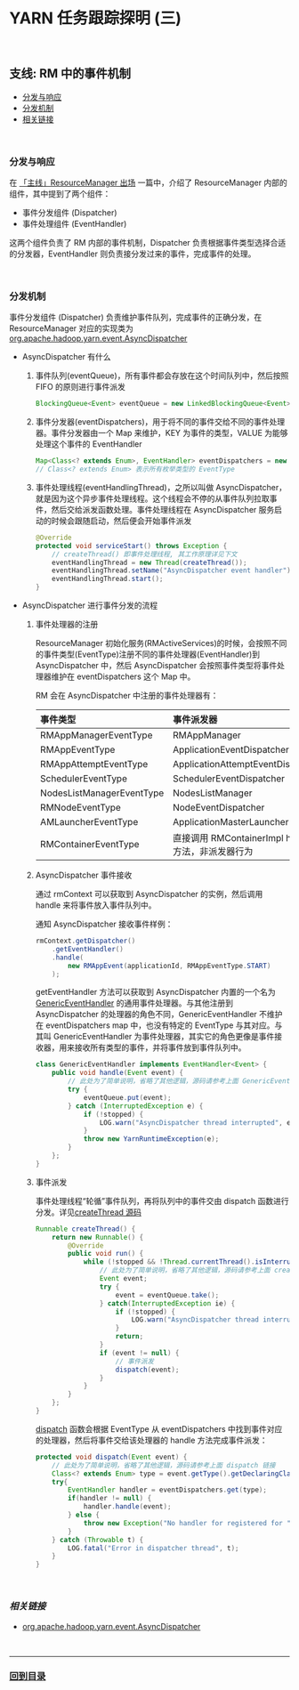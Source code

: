 # YARN 任务跟踪探明 (三)

<br>

## **支线: RM 中的事件机制**

* [分发与响应](./3.2&#32;EventDispatcher.md#1)
* [分发机制](./3.2&#32;EventDispatcher.md#2)
* [相关链接](./3.2&#32;EventDispatcher.md#3)

<br><h3 id="1"><b>分发与响应</b></h3>

在 [「主线」ResourceManager 出场](./3.&#32;ResourceManager.md) 一篇中，介绍了 ResourceManager 内部的组件，其中提到了两个组件：

* 事件分发组件 (Dispatcher)
* 事件处理组件 (EventHandler)

 这两个组件负责了 RM 内部的事件机制，Dispatcher 负责根据事件类型选择合适的分发器，EventHandler 则负责接分发过来的事件，完成事件的处理。

<br><h3 id="2"><b>分发机制</b></h3>

事件分发组件 (Dispatcher) 负责维护事件队列，完成事件的正确分发，在 ResourceManager 对应的实现类为 [org.apache.hadoop.yarn.event.AsyncDispatcher](https://github.com/apache/hadoop/blob/release-2.7.4-RC0/hadoop-yarn-project/hadoop-yarn/hadoop-yarn-common/src/main/java/org/apache/hadoop/yarn/event/AsyncDispatcher.java)

* AsyncDispatcher 有什么

    1. 事件队列(eventQueue)，所有事件都会存放在这个时间队列中，然后按照 FIFO 的原则进行事件派发
        ```java
        BlockingQueue<Event> eventQueue = new LinkedBlockingQueue<Event>()
        ```

    2. 事件分发器(eventDispatchers)，用于将不同的事件交给不同的事件处理器。事件分发器由一个 Map 来维护，KEY 为事件的类型，VALUE 为能够处理这个事件的 EventHandler
        ```java
        Map<Class<? extends Enum>, EventHandler> eventDispatchers = new HashMap<Class<? extends Enum>, EventHandler>();
        // Class<? extends Enum> 表示所有枚举类型的 EventType 
        ```

    3. 事件处理线程(eventHandlingThread)，之所以叫做 AsyncDispatcher，就是因为这个异步事件处理线程。这个线程会不停的从事件队列拉取事件，然后交给派发函数处理。事件处理线程在 AsyncDispatcher 服务启动的时候会跟随启动，然后便会开始事件派发
        ```java
        @Override
        protected void serviceStart() throws Exception {
            // createThread() 即事件处理线程, 其工作原理详见下文
            eventHandlingThread = new Thread(createThread());
            eventHandlingThread.setName("AsyncDispatcher event handler");
            eventHandlingThread.start();
        }
        ```

* AsyncDispatcher 进行事件分发的流程

    1. 事件处理器的注册

        ResourceManager 初始化服务(RMActiveServices)的时候，会按照不同的事件类型(EventType)注册不同的事件处理器(EventHandler)到 AsyncDispatcher 中，然后 AsyncDispatcher 会按照事件类型将事件处理器维护在 eventDispatchers 这个 Map 中。

        RM 会在 AsyncDispatcher 中注册的事件处理器有：

        | 事件类型 | 事件派发器 | 事件处理方 |
        |:--|:--|:--|
        | RMAppManagerEventType | RMAppManager | RMAppImpl |
        | RMAppEventType | ApplicationEventDispatcher | RMAppImpl |
        | RMAppAttemptEventType | ApplicationAttemptEventDispatcher | RMAppAttemptImpl |
        | SchedulerEventType | SchedulerEventDispatcher | CapacityScheduler |
        | NodesListManagerEventType | NodesListManager | RMNodeImpl |        
        | RMNodeEventType | NodeEventDispatcher | RMNodeImpl |
        | AMLauncherEventType | ApplicationMasterLauncher | AMLauncher |
        | RMContainerEventType | 直接调用 RMContainerImpl handle 方法，非派发器行为 | RMContainerImpl |

    2. AsyncDispatcher 事件接收

        通过 rmContext 可以获取到 AsyncDispatcher 的实例，然后调用 handle 来将事件放入事件队列中。

        通知 AsyncDispatcher 接收事件样例：

        ```java
        rmContext.getDispatcher()
            .getEventHandler()
            .handle(
                new RMAppEvent(applicationId, RMAppEventType.START)
            );
        ```

        getEventHandler 方法可以获取到 AsyncDispatcher 内置的一个名为 [GenericEventHandler](https://github.com/apache/hadoop/blob/release-2.7.4-RC0/hadoop-yarn-project/hadoop-yarn/hadoop-yarn-common/src/main/java/org/apache/hadoop/yarn/event/AsyncDispatcher.java#L231) 的通用事件处理器。与其他注册到 AsyncDispatcher 的处理器的角色不同，GenericEventHandler 不维护在 eventDispatchers map 中，也没有特定的 EventType 与其对应。与其叫 GenericEventHandler 为事件处理器，其实它的角色更像是事件接收器，用来接收所有类型的事件，并将事件放到事件队列中。

        ```java
        class GenericEventHandler implements EventHandler<Event> {
            public void handle(Event event) {
                // 此处为了简单说明，省略了其他逻辑，源码请参考上面 GenericEventHandler 链接
                try {
                    eventQueue.put(event);
                } catch (InterruptedException e) {
                    if (!stopped) {
                        LOG.warn("AsyncDispatcher thread interrupted", e);
                    }
                    throw new YarnRuntimeException(e);
                }
            };
        }
        ```

    3. 事件派发

        事件处理线程“轮循”事件队列，再将队列中的事件交由 dispatch 函数进行分发。详见[createThread 源码](https://github.com/apache/hadoop/blob/release-2.7.4-RC0/hadoop-yarn-project/hadoop-yarn/hadoop-yarn-common/src/main/java/org/apache/hadoop/yarn/event/AsyncDispatcher.java#L84)

        ```java
        Runnable createThread() {
            return new Runnable() {
                @Override
                public void run() {
                    while (!stopped && !Thread.currentThread().isInterrupted()) {
                        // 此处为了简单说明，省略了其他逻辑，源码请参考上面 createThread 链接
                        Event event;
                        try {
                            event = eventQueue.take();
                        } catch(InterruptedException ie) {
                            if (!stopped) {
                                LOG.warn("AsyncDispatcher thread interrupted", ie);
                            }
                            return;
                        }
                        if (event != null) {
                            // 事件派发
                            dispatch(event);
                        }
                    }
                }
            };
        }
        ```

        [dispatch](https://github.com/apache/hadoop/blob/release-2.7.4-RC0/hadoop-yarn-project/hadoop-yarn/hadoop-yarn-common/src/main/java/org/apache/hadoop/yarn/event/AsyncDispatcher.java#L172) 函数会根据 EventType 从 eventDispatchers 中找到事件对应的处理器，然后将事件交给该处理器的 handle 方法完成事件派发：

        ```java
        protected void dispatch(Event event) {
            // 此处为了简单说明，省略了其他逻辑，源码请参考上面 dispatch 链接
            Class<? extends Enum> type = event.getType().getDeclaringClass();
            try{
                EventHandler handler = eventDispatchers.get(type);
                if(handler != null) {
                    handler.handle(event);
                } else {
                    throw new Exception("No handler for registered for " + type);
                }
            } catch (Throwable t) {
                LOG.fatal("Error in dispatcher thread", t);
            }
        }
        ```

<br><h3 id="3"><b><i>相关链接</i></b></h3>

* [org.apache.hadoop.yarn.event.AsyncDispatcher](https://github.com/apache/hadoop/blob/release-2.7.4-RC0/hadoop-yarn-project/hadoop-yarn/hadoop-yarn-common/src/main/java/org/apache/hadoop/yarn/event/AsyncDispatcher.java)

<br>

---

### **[回到目录](./README.md)**